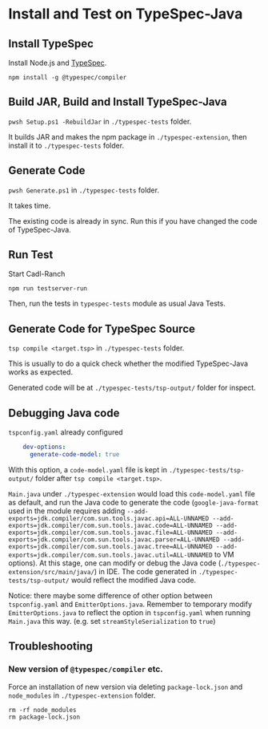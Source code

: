 # Install and Test on TypeSpec-Java

## Install TypeSpec

Install Node.js and [TypeSpec](https://github.com/microsoft/typespec/).

```shell
npm install -g @typespec/compiler
```

## Build JAR, Build and Install TypeSpec-Java

`pwsh Setup.ps1 -RebuildJar` in `./typespec-tests` folder.

It builds JAR and makes the npm package in `./typespec-extension`, then install it to `./typespec-tests` folder.

## Generate Code

`pwsh Generate.ps1` in `./typespec-tests` folder.

It takes time.

The existing code is already in sync. Run this if you have changed the code of TypeSpec-Java.

## Run Test

Start Cadl-Ranch

`npm run testserver-run`

Then, run the tests in `typespec-tests` module as usual Java Tests.

## Generate Code for TypeSpec Source

`tsp compile <target.tsp>` in `./typespec-tests` folder.

This is usually to do a quick check whether the modified TypeSpec-Java works as expected.

Generated code will be at `./typespec-tests/tsp-output/` folder for inspect.

## Debugging Java code

`tspconfig.yaml` already configured
```yaml
    dev-options:
      generate-code-model: true
```

With this option, a `code-model.yaml` file is kept in `./typespec-tests/tsp-output/` folder after `tsp compile <target.tsp>`.

`Main.java` under `./typespec-extension` would load this `code-model.yaml` file as default, and run the Java code to generate the code (`google-java-format` used in the module requires adding `--add-exports=jdk.compiler/com.sun.tools.javac.api=ALL-UNNAMED --add-exports=jdk.compiler/com.sun.tools.javac.code=ALL-UNNAMED --add-exports=jdk.compiler/com.sun.tools.javac.file=ALL-UNNAMED --add-exports=jdk.compiler/com.sun.tools.javac.parser=ALL-UNNAMED --add-exports=jdk.compiler/com.sun.tools.javac.tree=ALL-UNNAMED --add-exports=jdk.compiler/com.sun.tools.javac.util=ALL-UNNAMED` to VM options).
At this stage, one can modify or debug the Java code (`./typespec-extension/src/main/java/`) in IDE. The code generated in `./typespec-tests/tsp-output/` would reflect the modified Java code.

Notice: there maybe some difference of other option between `tspconfig.yaml` and `EmitterOptions.java`. Remember to temporary modify `EmitterOptions.java` to reflect the option in `tspconfig.yaml` when running `Main.java` this way. (e.g. set `streamStyleSerialization` to `true`)

## Troubleshooting

### New version of `@typespec/compiler` etc.

Force an installation of new version via deleting `package-lock.json` and `node_modules` in `./typespec-extension` folder.

```shell
rm -rf node_modules
rm package-lock.json
```
